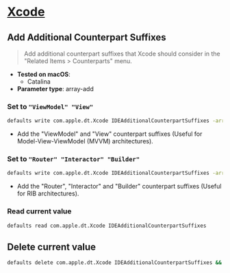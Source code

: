 # [Xcode](../readme.md)

## Add Additional Counterpart Suffixes

> Add additional counterpart suffixes that Xcode should consider in the "Related Items > Counterparts" menu.

- **Tested on macOS**:
  * Catalina
- **Parameter type**: array-add

### Set to `"ViewModel" "View"`
```bash
defaults write com.apple.dt.Xcode IDEAdditionalCounterpartSuffixes -array-add "ViewModel" "View" && killall Xcode
```
- Add the "ViewModel" and "View" counterpart suffixes (Useful for Model-View-ViewModel (MVVM) architectures).

### Set to `"Router" "Interactor" "Builder"`
```bash
defaults write com.apple.dt.Xcode IDEAdditionalCounterpartSuffixes -array-add "Router" "Interactor" "Builder" && killall Xcode
```
- Add the "Router", "Interactor" and "Builder" counterpart suffixes (Useful for RIB architectures).

### Read current value
```bash
defaults read com.apple.dt.Xcode IDEAdditionalCounterpartSuffixes
```

## Delete current value
```bash
defaults delete com.apple.dt.Xcode IDEAdditionalCounterpartSuffixes && killall Xcode
```
